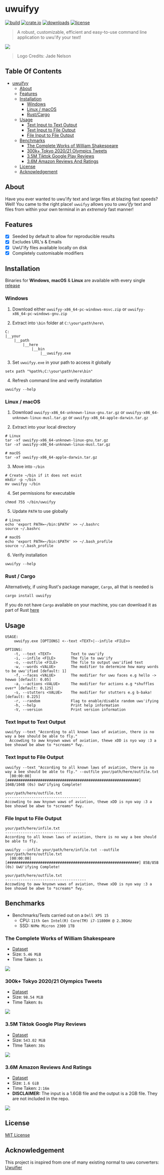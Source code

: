 # uwuifyy

[![build](https://github.com/sgoudham/uwuifyy/actions/workflows/build.yml/badge.svg)](https://github.com/sgoudham/uwuifyy/actions/workflows/build.yml)
[![crate.io](https://img.shields.io/crates/v/uwuifyy)](https://crates.io/crates/uwuifyy)
[![downloads](https://img.shields.io/crates/d/uwuifyy)](https://crates.io/crates/uwuifyy)
[![license](https://img.shields.io/github/license/sgoudham/uwuifyy)](LICENSE)

> A robust, customizable, efficient and easy-to-use command line application to uwu'ify your text!
>
![](logo/UwUifyy-Transparent-Small.png)
>
> Logo Credits: Jade Nelson

## Table Of Contents

- [uwuifyy](#uwuifyy)
    * [About](#about)
    * [Features](#features)
    * [Installation](#installation)
        + [Windows](#windows)
        + [Linux / macOS](#Linux-/-macOS)
        + [Rust/Cargo](#Rust-/-Cargo)
    * [Usage](#usage)
        + [Text Input to Text Output](#text-input-to-text-output)
        + [Text Input to File Output](#text-input-to-file-output)
        + [File Input to File Output](#file-input-to-file-output)
    * [Benchmarks](#benchmarks)
        + [The Complete Works of William Shakespeare](#the-complete-works-of-william-shakespeare)
        + [300k+ Tokyo 2020/21 Olympics Tweets](#300k+-tokyo-2020/21-olympics-tweets)
        + [3.5M Tiktok Google Play Reviews](#35m-tiktok-google-play-reviews)
        + [3.6M Amazon Reviews And Ratings](#36m-amazon-reviews-and-ratings)
    * [License](#license)
    * [Acknowledgement](#acknowledgement)

## About

Have you ever wanted to uwu'ify text and large files at blazing fast speeds? Well! You came to the right
place! `uwuifyy`
allows you to _uwu'ify_ text and files from within your own terminal in an _extremely_ fast manner!

## Features

- [x] Seeded by default to allow for reproducible results
- [x] Excludes URL's & Emails
- [x] UwU'ify files available locally on disk
- [x] Completely customisable modifiers

## Installation

Binaries for **Windows**, **macOS** & **Linux** are available with every
single [release](https://github.com/sgoudham/uwuifyy/releases)

### Windows

1. Download either `uwuifyy-x86_64-pc-windows-msvc.zip` or `uwuifyy-x86_64-pc-windows-gnu.zip`


2. Extract into `\bin` folder at `C:\your\path\here\`

```
C:
|__your
    |__path
        |__here
            |__bin
                |__uwuifyy.exe
```

3. Set `uwuifyy.exe` in your path to access it globally

```shell
setx path "%path%;C:\your\path\here\bin"
```

4. Refresh command line and verify installation

```shell
uwuifyy --help
```

### Linux / macOS

1. Download `uwuifyy-x86_64-unknown-linux-gnu.tar.gz` or `uwuifyy-x86_64-unknown-linux-musl.tar.gz`
   or `uwuifyy-x86_64-apple-darwin.tar.gz`


2. Extract into your local directory

```shell
# Linux
tar -xf uwuifyy-x86_64-unknown-linux-gnu.tar.gz
tar -xf uwuifyy-x86_64-unknown-linux-musl.tar.gz

# macOS
tar -xf uwuifyy-x86_64-apple-darwin.tar.gz
```

3. Move into `~/bin`

```shell
# Create ~/bin if it does not exist
mkdir -p ~/bin
mv uwuifyy ~/bin
```

4. Set permissions for executable

```shell
chmod 755 ~/bin/uwuifyy
```

5. Update `PATH` to use globally

```shell
# Linux
echo 'export PATH=~/bin:$PATH' >> ~/.bashrc 
source ~/.bashrc

# macOS
echo 'export PATH=~/bin:$PATH' >> ~/.bash_profile
source ~/.bash_profile
```

6. Verify installation

```shell
uwuifyy --help
```

### Rust / Cargo

Alternatively, if using Rust's package manager, `Cargo`, all that is needed is

```shell
cargo install uwuifyy
```

If you do not have `Cargo` available on your machine, you can download it as part of
Rust [here](https://www.rust-lang.org/tools/install)

## Usage

```commandline
USAGE:
    uwuifyy.exe [OPTIONS] <--text <TEXT>|--infile <FILE>>

OPTIONS:
    -t, --text <TEXT>         Text to uwu'ify
    -i, --infile <FILE>       The file to uwu'ify
    -o, --outfile <FILE>      The file to output uwu'ified text
    -w, --words <VALUE>       The modifier to determine how many words to be uwu'ified [default: 1]
    -f, --faces <VALUE>       The modifier for uwu faces e.g hello -> hewwo [default: 0.05]
    -a, --actions <VALUE>     The modifier for actions e.g *shuffles over* [default: 0.125]
    -s, --stutters <VALUE>    The modifier for stutters e.g b-baka! [default: 0.225]
    -r, --random              Flag to enable/disable random uwu'ifying
    -h, --help                Print help information
    -V, --version             Print version information
```

### Text Input to Text Output

```shell
uwuifyy --text "According to all known laws of aviation, there is no way a bee should be able to fly."
  Accowding to aww knyown waws of aviation, thewe xDD is nyo way :3 a bee shouwd be abwe to *screams* fwy.
```

### Text Input to File Output

```shell
uwuifyy --text "According to all known laws of aviation, there is no way a bee should be able to fly." --outfile your/path/here/outfile.txt
  [00:00:00] [############################################################] 104B/104B (0s) UwU'ifying Complete!
```

```text
your/path/here/outfile.txt
-------------------------------------
Accowding to aww knyown waws of aviation, thewe xDD is nyo way :3 a bee shouwd be abwe to *screams* fwy.
```

### File Input to File Output

```text
your/path/here/infile.txt
-------------------------------------
According to all known laws of aviation, there is no way a bee should be able to fly.
```

```shell
uwuifyy --infile your/path/here/infile.txt --outfile your/path/here/outfile.txt
  [00:00:00] [############################################################] 85B/85B (0s) UwU'ifying Complete! 
```

```text
your/path/here/outfile.txt
-------------------------------------
Accowding to aww knyown waws of aviation, thewe xDD is nyo way :3 a bee shouwd be abwe to *screams* fwy.
```

## Benchmarks

- Benchmarks/Tests carried out on a `Dell XPS 15`
    - CPU: `11th Gen Intel(R) Core(TM) i7-11800H @ 2.30GHz`
    - SSD: `NVMe Micron 2300 1TB`

### The Complete Works of William Shakespeare

- [Dataset](https://www.kaggle.com/kewagbln/shakespeareonline)
- Size: `5.46 MiB`
- Time Taken: `1s`

![](examples/gifs/william-shakespeare.gif)

### 300k+ Tokyo 2020/21 Olympics Tweets

- [Dataset](https://www.kaggle.com/amritpal333/tokyo-olympics-2021-tweets)
- Size: `98.54 MiB`
- Time Taken: `8s`

![](examples/gifs/tokyo-2020-olympics-tweets.gif)

### 3.5M Tiktok Google Play Reviews

- [Dataset](https://www.kaggle.com/shivamb/35-million-tiktok-mobile-app-reviews)
- Size: `543.02 MiB`
- TIme Taken: `38s`

![](examples/gifs/tiktok_app_reviews.gif)

### 3.6M Amazon Reviews And Ratings

- [Dataset](https://www.kaggle.com/bittlingmayer/amazonreviews?select=train.ft.txt.bz2)
- Size: `1.6 GiB`
- Time Taken: `2:16m`
- **DISCLAIMER:** The input is a 1.6GB file and the output is a 2GB file. They are not included in the repo.

![](examples/gifs/amazon-ratings-reviews.gif)

## License

[MIT License](LICENSE)

## Acknowledgement

This project is inspired from one of many existing normal to uwu converters:
[Uwuifier](https://github.com/Schotsl/Uwuifier-node)